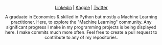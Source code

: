 <p align="center">
  <a href="https://www.linkedin.com/in/prashantyadav05/">Linkedin</a> |
  <a href="https://www.kaggle.com/prashantyadav05">Kaggle</a> |
  <a href="https://twitter.com/retweeper">Twitter</a>
</p>    
<p align='center'>
A graduate in Economics & skilled in Python but mostly a Machine Learning practitioner. Here, to explore the "Machine Learning" community. Any significant progress  I make in my programming projects is being displayed here. I make commits much more often. Feel free to create a pull request to contribute to any of my repositories.
</p>

